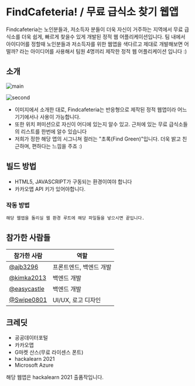 # FindCafeteria! / 무료 급식소 찾기 웹앱
Findcafeteria는 노인분들과, 저소득자 분들이 더욱 자신이 거주하는 지역에서 무료 급식소를 더욱 쉽게, 빠르게 찾을수 있게 개발된 정적 웹 어플리케이션입니다. 팀 내에서 아이디어를 정할때 노인분들과 저소득자를 위한 웹앱을 색다르고 제대로 개발해보면 어떨까? 라는 아이디어를 사용해서 팀원 4명끼리 제작한 정적 웹 어플리케이션 입니다 :)

## 소개

![main](https://user-images.githubusercontent.com/41516228/129473785-43b1d69d-f2ad-414a-a52e-56df6490e5fb.png)

![second](https://user-images.githubusercontent.com/41516228/129473809-eaf6ccca-4f1b-48fc-a0d5-f68f6fff5125.png)

* 이미지에서 소개한 대로, Findcafeteria는 반응형으로 제작된 정적 웹앱이라 어느 기기에서나 사용이 가능합니다.
* 또한 위치 퍼미션으로 자신이 어디에 있는지 알수 있고. 근처에 있는 무료 급식소들의 리스트를 한번에 알수 있습니다
* 저희가 정한 해당 앱의 시그니쳐 컬러는 "초록(Find Green)"입니다. 더욱 밝고 친근하며, 편하다는 느낌을 주죠 :)

## 빌드 방법

* HTML5, JAVASCRIPT가 구동되는 환경이여야 합니다
* 카카오맵 API 키가 있어야합니다.

### 작동 방법
```bash
해당 웹앱을 돌리실 웹 환경 루트에 해당 파일들을 넣으시면 끝입니다.
```


## 참가한 사람들
| 참가한 사람 | 역할 |
| ------- | --------- |
| [@ajb3296](https://github/ajb3296) | 프론트엔드, 백엔드 개발 |\r\n
| [@kimka2013](https://github/kimka2013) | 백엔드 개발 |\r\n
| [@easycastle](https://github.com/easycastle) | 백엔드 개발 |\r\n
| [@Swipe0801](https://github.com/Swipe0801) | UI/UX, 로고 디자인 |\r\n

## 크레딧
* 공공데이터포털
* 카카오맵
* G마켓 산스(무료 라이센스 폰트)
* hackalearn 2021
* Microsoft Azure

해당 웹앱은 hackalearn 2021 출품작입니다.
